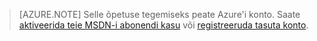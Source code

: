 > [AZURE.NOTE]
> Selle õpetuse tegemiseks peate Azure'i konto. Saate [aktiveerida teie MSDN-i abonendi kasu](https://azure.microsoft.com/pricing/member-offers/msdn-benefits-details/?WT.mc_id=A85619ABF) või [registreeruda tasuta konto](https://azure.microsoft.com/pricing/free-trial/?WT.mc_id=A85619ABF).

